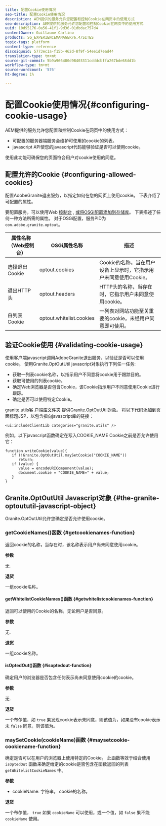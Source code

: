 ```yaml
---
title: 配置Cookie使用情况
seo-title: 配置Cookie使用情况
description: AEM提供的服务允许您配置和控制Cookie在网页中的使用方式
seo-description: AEM提供的服务允许您配置和控制Cookie在网页中的使用方式
uuid: 10d95176-0a56-41f1-9d36-01dbdac757d4
contentOwner: Guillaume Carlino
products: SG_EXPERIENCEMANAGER/6.4/SITES
topic-tags: platform
content-type: reference
discoiquuid: 5773ec1a-f15b-462d-8f9f-54ee1d7ead44
translation-type: tm+mt
source-git-commit: 5b9a966480d98403311cdddcbffa267bde68dd1b
workflow-type: tm+mt
source-wordcount: '576'
ht-degree: 1%

---
```



# 配置Cookie使用情况{#configuring-cookie-usage}

AEM提供的服务允许您配置和控制Cookie在网页中的使用方式：

* 可配置的服务器端服务会维护可使用的cookie的列表。
* javascript API使您的javascript代码能够验证是否可以使用cookie。

使用此功能可确保您的页面符合用户对cookie使用的同意。

## 配置允许的Cookie {#configuring-allowed-cookies}

配置AdobeGranite退出服务，以指定如何在您的网页上使用cookie。 下表介绍了可配置的属性。

要配置服务，可以使用Web [控制台](/help/sites-deploying/configuring-osgi.md#osgi-configuration-with-the-web-console) , [或将OSGi配置添加到存储库](/help/sites-deploying/configuring-osgi.md#adding-a-new-configuration-to-the-repository)。 下表描述了任何一种方法所需的属性。 对于OSGi配置，服务PID为 `com.adobe.granite.optout`。

| 属性名称（Web控制台） | OSGi属性名称 | 描述 |
|---|---|---|
| 选择退出Cookie | optout.cookies | Cookie的名称，当在用户设备上显示时，它指示用户未同意使用Cookie。 |
| 退出HTTP头 | optout.headers | HTTP头的名称，当存在时，它指示用户未同意使用cookie。 |
| 白列表Cookie | optout.whitelist.cookies | 一列表对网站功能至关重要的cookie，未经用户同意即可使用。 |

## 验证Cookie使用 {#validating-cookie-usage}

使用客户端javascript调用AdobeGranite退出服务，以验证是否可以使用cookie。 使用Granite.OptOutUtil javascript对象执行下列任一任务:

* 获取一列表cookie名称，以指示用户不同意将cookie用于跟踪目的。
* 获取可使用的列表cookie。
* 确定Web浏览器是否包含Cookie，该Cookie指示用户不同意使用Cookie进行跟踪。
* 确定是否可以使用特定Cookie。

granite.utils客 [户端库文件夹](/help/sites-developing/clientlibs.md#referencing-client-side-libraries) 提供Granite.OptOutUtil对象。 将以下代码添加到页面标题JSP，以包含指向javascript库的链接：

`<ui:includeClientLib categories="granite.utils" />`

例如，以下javascript函数确定在写入COOKIE_NAME Cookie之前是否允许使用它：

```
function writeCookie(value){
   if (!Granite.OptOutUtil.maySetCookie("COOKIE_NAME")) 
      return;
   if (value) {
      value = encodeURIComponent(value);
      document.cookie = "COOKIE_NAME=" + value; 
   }
}
```

## Granite.OptOutUtil Javascript对象 {#the-granite-optoututil-javascript-object}

Granite.OptOutUtil允许您确定是否允许使用cookie。

### getCookieNames()函数 {#getcookienames-function}

返回cookie的名称，当存在时，该名称表示用户尚未同意使用cookie。

**参数**

无.

**退货**

一组cookie名称。

#### getWhitelistCookieNames()函数 {#getwhitelistcookienames-function}

返回可以使用的Cookie的名称，无论用户是否同意。

**参数**

无.

**退货**

一组cookie名称。

#### isOptedOut()函数 {#isoptedout-function}

确定用户的浏览器是否包含任何表示尚未同意使用cookie的cookie。

**参数**

无.

**退货**

一个布尔值，如 `true` 果发现cookie表示未同意，则该值为，如果没有cookie表示未 `false` 同意，则该值为。

### maySetCookie(cookieName)函数 {#maysetcookie-cookiename-function}

确定是否可以在用户的浏览器上使用特定的Cookie。 此函数等效于结合使用 `isOptedOut` 函数来确定给定的cookie是否包含在函数返回的列表 `getWhitelistCookieNames` 中。

**参数**

* cookieName: 字符串。 cookie的名称。

**退货**

一个布尔值， `true` 如果 `cookieName` 可以使用，或一个值，如 `false` 果不能 `cookieName` 使用。
